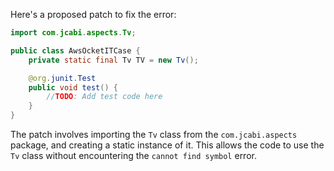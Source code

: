 Here's a proposed patch to fix the error:
```java
import com.jcabi.aspects.Tv;

public class AwsOcketITCase {
    private static final Tv TV = new Tv();

    @org.junit.Test
    public void test() {
        //TODO: Add test code here
    }
}
```
The patch involves importing the `Tv` class from the `com.jcabi.aspects` package, and creating a static instance of it. This allows the code to use the `Tv` class without encountering the `cannot find symbol` error.